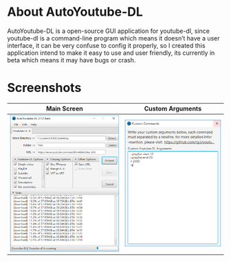 # About AutoYoutube-DL
AutoYoutube-DL is a open-source GUI application for youtube-dl, since youtube-dl is a command-line program which means it doesn’t have a user interface, it can be very confuse to config it properly,  so I created this application intend to make it easy to use and user friendly, its currently in beta which means it may have bugs or crash.

# Screenshots

Main Screen             |  Custom Arguments
:-------------------------:|:-------------------------:
![](https://github.com/TDL3/AutoYoutube-DL/blob/master/images/MainStage.PNG)  |  ![](https://github.com/TDL3/AutoYoutube-DL/blob/master/images/CustomArguments.PNG)